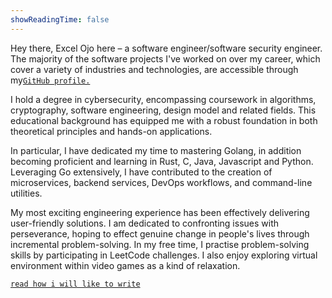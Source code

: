 ```yaml
---
showReadingTime: false
---
```

Hey there, Excel Ojo here – a software engineer/software security engineer.
The majority of the software projects I've worked on over my career, which cover a variety of industries and technologies, are accessible through my[`GitHub profile.`](https://github.com/Dudeiebot)

I hold a degree in cybersecurity, encompassing coursework in algorithms, cryptography, software engineering, design model and related fields. This educational background has equipped me with a robust foundation in both theoretical principles and hands-on applications.

In particular, I have dedicated my time to mastering Golang, in addition becoming proficient and learning in Rust, C, Java, Javascript and Python. Leveraging Go extensively, I have contributed to the creation of microservices, backend services, DevOps workflows, and command-line utilities.  

My most exciting engineering experience has been effectively delivering user-friendly solutions. I am dedicated to confronting issues with perseverance, hoping to effect genuine change in people's lives through incremental problem-solving.
In my free time, I practise problem-solving skills by participating in LeetCode challenges. I also enjoy exploring virtual environment within video games as a kind of relaxation.

[`read how i will like to write`](/journal/how_i_want_to_write/) 
